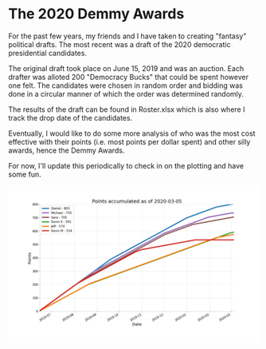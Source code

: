 # The 2020 Demmy Awards
For the past few years, my friends and I have taken to creating "fantasy" political drafts. The most recent was a draft of the 2020 democratic presidential candidates.

The original draft took place on June 15, 2019 and was an auction. Each drafter was alloted 200 "Democracy Bucks" that could be spent however one felt. The candidates were chosen in random order and bidding was done in a circular manner of which the order was determined randomly.

The results of the draft can be found in Roster.xlsx which is also where I track the drop date of the candidates.

Eventually, I would like to do some more analysis of who was the most cost effective with their points (i.e. most points per dollar spent) and other silly awards, hence the Demmy Awards.

For now, I'll update this periodically to check in on the plotting and have some fun.

![Points To Date](figs/point_total.png)

